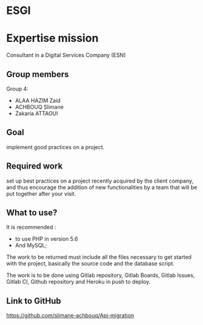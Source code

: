 # ESGI

# Expertise mission
Consultant in a Digital Services Company (ESN)

## Group members
Group 4:
- ALAA HAZIM Zaid
- ACHBOUQ Slimane
- Zakaria ATTAOUI

## Goal
implement good practices on a project.

## Required work
set up best practices on a project recently acquired by the client company, and thus encourage the addition of new functionalities by a team that will be put together after your visit.

## What to use?
It is recommended :
- to use PHP in version 5.6
- And MySQL;


The work to be returned must include all the files necessary to get started with the project,
basically the source code and the database script.

The work is to be done using Gitlab repository, Gitlab Boards, Gitlab Issues, Gitlab CI, Github repository and Heroku in push to deploy.

## Link to GitHub

https://github.com/slimane-achbouq/Api-migration
